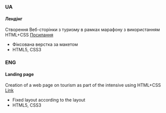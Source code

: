 ### UA
#### Лендінг
<p>Створення Веб-сторінки з туризму в рамках марафону з використанням HTML+CSS
<a href="https://papa-pechatnik.github.io/Marathon_001_Portfolio/" target="_blank" title="Лендінг">Посилання</a></p>
<ul>
  <li>Фіксована верстка за макетом</li>
  <li>HTML5, CSS3</li>
</ul>

### ENG
#### Landing page
<p>Creation of a web page on tourism as part of the intensive using HTML+CSS <a href="https://papa-pechatnik.github.io/Marathon_001_Portfolio/" target="_blank" title="#### Landing page"> Link</a></p>
<ul>
  <li>Fixed layout according to the layout</li>
  <li>HTML5, CSS3</li>
</ul>
